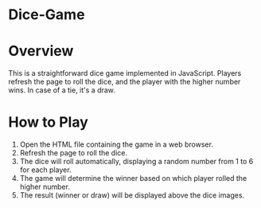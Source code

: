 # Dice-Game

# Overview
This is a straightforward dice game implemented in JavaScript. Players refresh the page to roll the dice, and the player with the higher number wins. In case of a tie, it's a draw.

# How to Play
1. Open the HTML file containing the game in a web browser.
2. Refresh the page to roll the dice.
3. The dice will roll automatically, displaying a random number from 1 to 6 for each player.
4. The game will determine the winner based on which player rolled the higher number.
5. The result (winner or draw) will be displayed above the dice images.
